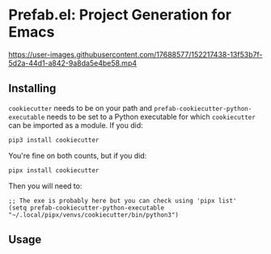 # Prefab.el: Project Generation for Emacs

https://user-images.githubusercontent.com/17688577/152217438-13f53b7f-5d2a-44d1-a842-9a8da5e4be58.mp4

## Installing

`cookiecutter` needs to be on your path and `prefab-cookiecutter-python-executable` needs to be set to a Python executable for which `cookiecutter` can be imported as a module.  If you did:

```bash
pip3 install cookiecutter
```

You're fine on both counts, but if you did:

```bash
pipx install cookiecutter
```

Then you will need to:

```elisp
;; The exe is probably here but you can check using 'pipx list'
(setq prefab-cookiecutter-python-executable "~/.local/pipx/venvs/cookiecutter/bin/python3")
```

## Usage

